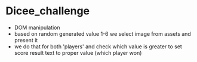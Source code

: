 # Dicee_challenge
- DOM manipulation
- based on random generated value 1-6 we select image from assets and present it
- we do that for both 'players' and check which value is greater to set score result text to proper value (which player won)

